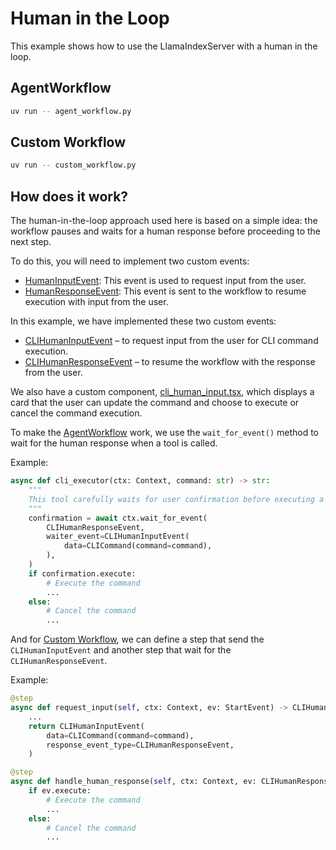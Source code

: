 # Human in the Loop

This example shows how to use the LlamaIndexServer with a human in the loop.

## AgentWorkflow

```bash
uv run -- agent_workflow.py
```

## Custom Workflow

```bash
uv run -- custom_workflow.py
```

## How does it work?
The human-in-the-loop approach used here is based on a simple idea: the workflow pauses and waits for a human response before proceeding to the next step.

To do this, you will need to implement two custom events: 
+ [HumanInputEvent](../../llama_index/server/models/hitl.py#L10): This event is used to request input from the user.
+ [HumanResponseEvent](../../llama_index/server/models/hitl.py#L43): This event is sent to the workflow to resume execution with input from the user.

In this example, we have implemented these two custom events:  

- [CLIHumanInputEvent](events.py#L20) – to request input from the user for CLI command execution.
- [CLIHumanResponseEvent](events.py#L8) – to resume the workflow with the response from the user.

We also have a custom component, [cli_human_input.tsx](./components/cli_human_input.tsx), which displays a card that the user can update the command and choose to execute or cancel the command execution.

To make the [AgentWorkflow](agent_workflow.py) work, we use the `wait_for_event()` method to wait for the human response when a tool is called.

Example:
```python
async def cli_executor(ctx: Context, command: str) -> str:
    """
    This tool carefully waits for user confirmation before executing a command.
    """
    confirmation = await ctx.wait_for_event(
        CLIHumanResponseEvent,
        waiter_event=CLIHumanInputEvent(
            data=CLICommand(command=command),
        ),
    )
    if confirmation.execute:
        # Execute the command
        ...
    else:
        # Cancel the command
        ...

```

And for [Custom Workflow](custom_workflow.py), we can define a step that send the `CLIHumanInputEvent` and another step that wait for the `CLIHumanResponseEvent`.

Example:
```python
@step
async def request_input(self, ctx: Context, ev: StartEvent) -> CLIHumanInputEvent:
    ...
    return CLIHumanInputEvent(
        data=CLICommand(command=command),
        response_event_type=CLIHumanResponseEvent,
    )

@step
async def handle_human_response(self, ctx: Context, ev: CLIHumanResponseEvent) -> StopEvent:
    if ev.execute:
        # Execute the command
        ...
    else:
        # Cancel the command
        ...
```
